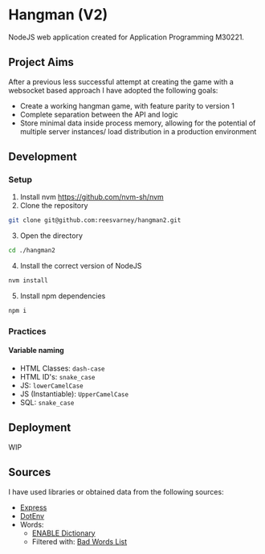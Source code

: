# Hangman (V2)
NodeJS web application created for Application Programming M30221.

## Project Aims
After a previous less successful attempt at creating the game with a websocket based approach I have adopted the following goals:
 - Create a working hangman game, with feature parity to version 1
 - Complete separation between the API and logic
 - Store minimal data inside process memory, allowing for the potential of multiple server instances/ load distribution in a production environment

## Development
### Setup
1. Install nvm https://github.com/nvm-sh/nvm
2. Clone the repository
```bash
git clone git@github.com:reesvarney/hangman2.git
```
3. Open the directory
```bash
cd ./hangman2
```
4. Install the correct version of NodeJS
```bash
nvm install
```
5. Install npm dependencies
```bash
npm i
```

### Practices
#### Variable naming
 - HTML Classes: `dash-case`
 - HTML ID's: `snake_case`
 - JS: `lowerCamelCase`
 - JS (Instantiable): `UpperCamelCase`
 - SQL: `snake_case`


## Deployment
WIP

## Sources
I have used libraries or obtained data from the following sources:
 - [Express](https://www.npmjs.com/package/express)
 - [DotEnv](https://www.npmjs.com/package/dotenv)
 - Words: 
    - [ENABLE Dictionary](https://www.wordgamedictionary.com/enable/download/enable.txt)
    - Filtered with: [Bad Words List](https://www.cs.cmu.edu/~biglou/resources/bad-words.txt)
